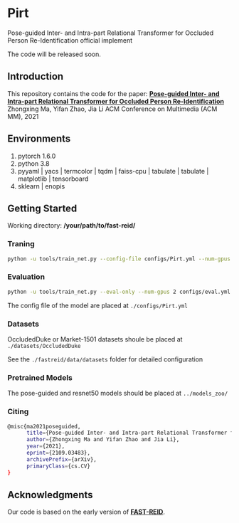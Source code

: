 # Pirt
Pose-guided Inter- and Intra-part Relational Transformer for Occluded Person Re-Identification official implement

The code will be released soon.

## Introduction

This repository contains the code for the paper:
[**Pose-guided Inter- and Intra-part Relational Transformer for Occluded Person Re-Identification**](https://arxiv.org/abs/2109.03483)
Zhongxing Ma, Yifan Zhao, Jia Li
ACM Conference on Multimedia (ACM MM), 2021

## Environments

1. pytorch 1.6.0
2. python  3.8
3. pyyaml | yacs | termcolor | tqdm | faiss-cpu | tabulate | tabulate | matplotlib | tensorboard
4. sklearn | enopis

## Getting Started

Working directory: **/your/path/to/fast-reid/**

### Traning

```bash
python -u tools/train_net.py --config-file configs/Pirt.yml --num-gpus 2 OUTPUT_DIR logs/your/customed/path
```

### Evaluation

```bash
python -u tools/train_net.py --eval-only --num-gpus 2 configs/eval.yml OUTPUT_DIR logs/your/customed/path
```

The config file of the model are placed at `./configs/Pirt.yml`

### Datasets

OccludedDuke or Market-1501 datasets shoule be placed at `./datasets/OccludedDuke`

See the `./fastreid/data/datasets` folder for detailed configuration

### Pretrained Models

The pose-guided and resnet50 models should be placed at `../models_zoo/`

### Citing

```bash
@misc{ma2021poseguided,
      title={Pose-guided Inter- and Intra-part Relational Transformer for Occluded Person Re-Identification}, 
      author={Zhongxing Ma and Yifan Zhao and Jia Li},
      year={2021},
      eprint={2109.03483},
      archivePrefix={arXiv},
      primaryClass={cs.CV}
}
```

## Acknowledgments

Our code is based on the early version of [**FAST-REID**](https://github.com/JDAI-CV/fast-reid).
